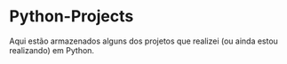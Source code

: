 # Python-Projects
Aqui estão armazenados alguns dos projetos que realizei (ou ainda estou realizando) em Python.
